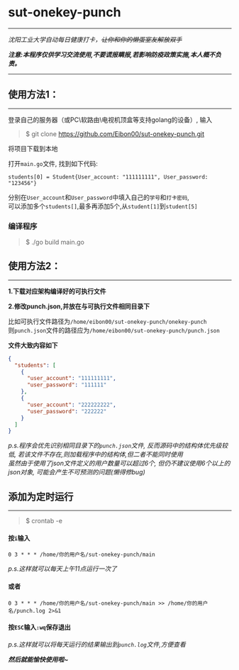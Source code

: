 # sut-onekey-punch

* * *
*沈阳工业大学自动每日健康打卡，~~让你和你的懒蛋室友解放双手~~*

***注意:本程序仅供学习交流使用,不要谎报瞒报,若影响防疫政策实施,本人概不负责。***
* * *

## 使用方法1：

***
登录自己的服务器（或PC\软路由\电视机顶盒等支持golang的设备）, 输入
> $ git clone https://github.com/Eibon00/sut-onekey-punch.git

将项目下载到本地

打开`main.go`文件, 找到如下代码:

````
students[0] = Student{User_account: "111111111", User_password: "123456"}
````

分别在`User_account`和`User_password`中填入自己的`学号`和`打卡密码`,\
可以添加多个`students[]`,最多再添加5个,从`student[1]`到`student[5]`

### 编译程序

> $ ./go build main.go

## 使用方法2：

* * *
**1.下载对应架构编译好的可执行文件**

**2.修改punch.json,并放在与可执行文件相同目录下**

比如可执行文件路径为`/home/eibon00/sut-onekey-punch/onekey-punch` \
则`punch.json`文件的路径应为`/home/eibon00/sut-onekey-punch/punch.json`

**文件大致内容如下**

```json
{
  "students": [
    {
      "user_account": "111111111",
      "user_password": "111111"
    },
    {
      "user_account": "222222222",
      "user_password": "222222"
    }
  ]
}
```

*p.s.程序会优先识别相同目录下的`punch.json`文件, 反而源码中的结构体优先级较低, 若该文件不存在,则加载程序中的结构体,但二者不能同时使用* \
*虽然由于使用了json文件定义的用户数量可以超过6个, 但仍不建议使用6个以上的json对象, 可能会产生不可预测的问题(懒得修bug)*

## 添加为定时运行

* * *
> $ crontab -e

#### 按`i`输入

```
0 3 * * * /home/你的用户名/sut-onekey-punch/main
```

*p.s.这样就可以每天上午11点运行一次了*

#### 或者

```
0 3 * * * /home/你的用户名/sut-onekey-punch/main >> /home/你的用户名/punch.log 2>&1
```

#### 按`ESC`输入`:wq`保存退出

*p.s.这样就可以将每天运行的结果输出到`punch.log`文件,方便查看*

***然后就能愉快使用啦~***